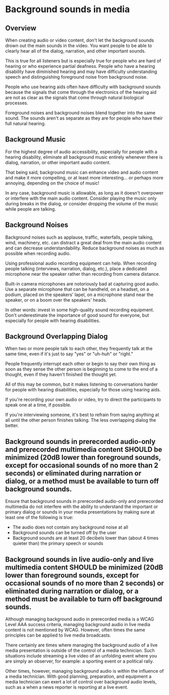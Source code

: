 # Background sounds in media

## Overview

When creating audio or video content, don't let the background sounds drown out the main sounds in the video. You want people to be able to clearly hear all of the dialog, narration, and other important sounds.

This is true for all listeners but is especially true for people who are hard of hearing or who experience partial deafness. People who have a hearing disability have diminished hearing and may have difficulty understanding speech and distinguishing foreground noise from background noise.

People who use hearing aids often have difficulty with background sounds because the signals that come through the electronics of the hearing aid are not as clear as the signals that come through natural biological processes. 

Foreground noises and background noises blend together into the same sound. The sounds aren't as separate as they are for people who have their full natural hearing.

## Background Music

For the highest degree of audio accessibility, especially for people with a hearing disability, eliminate all background music entirely whenever there is dialog, narration, or other important audio content.

That being said, background music can enhance video and audio content and make it more compelling, or at least more interesting... or perhaps more annoying, depending on the choice of music!

In any case, background music is allowable, as long as it doesn't overpower or interfere with the main audio content. Consider playing the music only during breaks in the dialog, or consider dropping the volume of the music while people are talking.

## Background Noises

Background noises such as applause, traffic, waterfalls, people talking, wind, machinery, etc. can distract a great deal from the main audio content and can decrease understandability. Reduce background noises as much as possible when recording audio.

Using professional audio recording equipment can help. When recording people talking (interviews, narration, dialog, etc.), place a dedicated microphone near the speaker rather than recording from camera distance.

Built-in camera microphones are notoriously bad at capturing good audio. Use a separate microphone that can be handheld, on a headset, on a podium, placed on the speakers' lapel, on a microphone stand near the speaker, or on a boom over the speakers' heads.

In other words: invest in some high-quality sound recording equipment. Don't underestimate the importance of good sound for everyone, but especially for people with hearing disabilities.

## Background Overlapping Dialog

When two or more people talk to each other, they frequently talk at the same time, even if it's just to say "yes" or "uh-huh" or "right."

People frequently interrupt each other or begin to say their own thing as soon as they sense the other person is beginning to come to the end of a thought, even if they haven't finished the thought yet.

All of this may be common, but it makes listening to conversations harder for people with hearing disabilities, especially for those using hearing aids.

If you're recording your own audio or video, try to direct the participants to speak one at a time, if possible. 

If you're interviewing someone, it's best to refrain from saying anything at all until the other person finishes talking. The less overlapping dialog the better.

## Background sounds in prerecorded audio-only and prerecorded multimedia content SHOULD be minimized (20dB lower than foreground sounds, except for occasional sounds of no more than 2 seconds) or eliminated during narration or dialog, or a method must be available to turn off background sounds.

Ensure that background sounds in prerecorded audio-only and prerecorded multimedia do not interfere with the ability to understand the important or primary dialog or sounds in your media presentations by making sure at least one of the following is true:

- The audio does not contain any background noise at all
- Background sounds can be turned off by the user
- Background sounds are at least 20 decibels lower than (about 4 times quieter than) the primary speech or sounds

## Background sounds in live audio-only and live multimedia content SHOULD be minimized (20dB lower than foreground sounds, except for occasional sounds of no more than 2 seconds) or eliminated during narration or dialog, or a method must be available to turn off background sounds.

Although managing background audio in prerecorded media is a WCAG Level AAA success criteria, managing background audio in live media content is not mentioned by WCAG. However, often times the same principles can be applied to live media broadcasts.

There certainly are times where managing the background audio of a live media presentation is outside of the control of a media technician. Such situations include streaming a live video of an unfolding event where you are simply an observer, for example: a sporting event or a political rally.

Other times, however, managing background audio is within the influence of a media technician. With good planning, preparation, and equipment a media technician can exert a lot of control over background audio levels, such as a when a news reporter is reporting at a live event.
